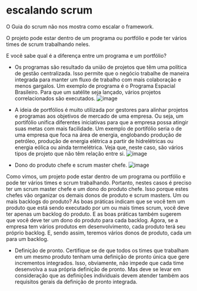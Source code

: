# escalando scrum


O Guia do scrum não nos mostra como escalar o framework. 

O projeto pode estar dentro de um programa ou portfólio e pode ter vários times de scrum trabalhando neles.

E você sabe qual é a diferença entre um programa e um portfólio?

- Os programas são resultado da união de projetos que têm uma política de gestão centralizada. Isso permite que o negócio trabalhe de maneira integrada para manter um fluxo de trabalho com mais colaboração e menos gargalos. Um exemplo de programa é o Programa Espacial Brasileiro. Para que um satélite seja lançado, vários projetos correlacionados são executados.
 ![image](https://user-images.githubusercontent.com/52088444/232253994-8eb7bdc1-e0c7-4547-a475-f742ce04d4c7.png)

- A ideia de portfólios é muito utilizada por gestores para alinhar projetos e programas aos objetivos de mercado de uma empresa. Ou seja, um portifólio unifica diferentes iniciativas para que a empresa possa atingir suas metas com mais facilidade. Um exemplo de portifólio seria o de uma empresa que foca na área de energia, englobando produção de petróleo, produção de energia elétrica a partir de hidrelétricas ou energia eólica ou ainda termelétrica. Veja que, neste caso, são vários tipos de projeto que não têm relação entre si.
![image](https://user-images.githubusercontent.com/52088444/232254002-f58cd213-93cb-4bf6-a415-e15f3f367c20.png)

- Dono do produto chefe e scrum master chefe.
 ![image](https://user-images.githubusercontent.com/52088444/232254012-0b6480f5-a87f-45d1-9d9b-92563e17fdc3.png)

Como vimos, um projeto pode estar dentro de um programa ou portfólio e pode ter vários times e scrum trabalhando. Portanto, nestes casos é preciso ter um scrum master chefe e um dono do produto chefe. Isso porque estes chefes vão organizar os demais donos de produto e scrum masters. 
Um ou mais backlogs do produto?
As boas práticas indicam que se você tem um produto que está sendo executado por um ou mais times scrum, você deve ter apenas um backlog do produto.
E as boas práticas também sugerem que você deve ter um dono do produto para cada backlog. Agora, se a empresa tem vários produtos em desenvolvimento, cada produto terá seu próprio backlog. E, sendo assim, teremos vários donos de produto, cada um para um backlog.

- Definição de pronto.
 Certifique se de que todos os times que trabalham em um mesmo produto tenham uma definição de pronto única que gere incrementos integrados. Isso, obviamente, não impede que cada time desenvolva a sua própria definição de pronto. Mas deve se levar em consideração que as definições individuais devem atender também aos requisitos gerais da definição de pronto integrada.


